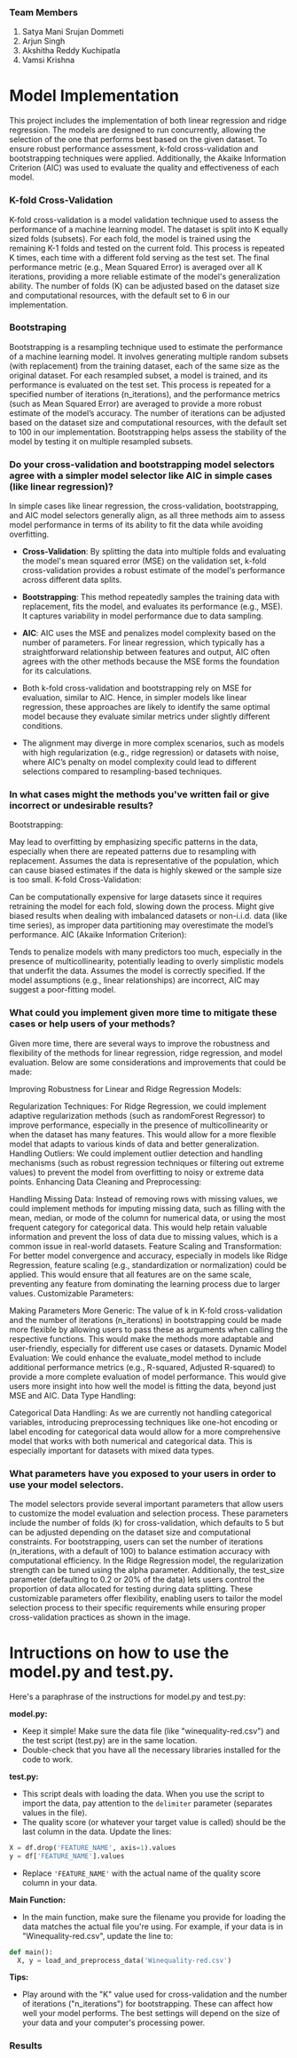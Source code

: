 ### Team Members

1. Satya Mani Srujan Dommeti  
2. Arjun Singh  
3. Akshitha Reddy Kuchipatla  
4. Vamsi Krishna  



# Model Implementation
This project includes the implementation of both linear regression and ridge regression. The models are designed to run concurrently, allowing the selection of the one that performs best based on the given dataset. To ensure robust performance assessment, k-fold cross-validation and bootstrapping techniques were applied. Additionally, the Akaike Information Criterion (AIC) was used to evaluate the quality and effectiveness of each model.

### K-fold Cross-Validation
K-fold cross-validation is a model validation technique used to assess the performance of a machine learning model. The dataset is split into K equally sized folds (subsets). For each fold, the model is trained using the remaining K-1 folds and tested on the current fold. This process is repeated K times, each time with a different fold serving as the test set. The final performance metric (e.g., Mean Squared Error) is averaged over all K iterations, providing a more reliable estimate of the model's generalization ability. The number of folds (K) can be adjusted based on the dataset size and computational resources, with the default set to 6 in our implementation.

### Bootstraping
Bootstrapping is a resampling technique used to estimate the performance of a machine learning model. It involves generating multiple random subsets (with replacement) from the training dataset, each of the same size as the original dataset. For each resampled subset, a model is trained, and its performance is evaluated on the test set. This process is repeated for a specified number of iterations (n_iterations), and the performance metrics (such as Mean Squared Error) are averaged to provide a more robust estimate of the model’s accuracy. The number of iterations can be adjusted based on the dataset size and computational resources, with the default set to 100 in our implementation. Bootstrapping helps assess the stability of the model by testing it on multiple resampled subsets.

### Do your cross-validation and bootstrapping model selectors agree with a simpler model selector like AIC in simple cases (like linear regression)?
In simple cases like linear regression, the cross-validation, bootstrapping, and AIC model selectors generally align, as all three methods aim to assess model performance in terms of its ability to fit the data while avoiding overfitting.

- **Cross-Validation**: By splitting the data into multiple folds and evaluating the model's mean squared error (MSE) on the validation set, k-fold cross-validation provides a robust estimate of the model's performance across different data splits.

- **Bootstrapping**: This method repeatedly samples the training data with replacement, fits the model, and evaluates its performance (e.g., MSE). It captures variability in model performance due to data sampling.

- **AIC**: AIC uses the MSE and penalizes model complexity based on the number of parameters. For linear regression, which typically has a straightforward relationship between features and output, AIC often agrees with the other methods because the MSE forms the foundation for its calculations.
  
- Both k-fold cross-validation and bootstrapping rely on MSE for evaluation, similar to AIC. Hence, in simpler models like linear regression, these approaches are likely to identify the same optimal model because they evaluate similar metrics under slightly different conditions.
- The alignment may diverge in more complex scenarios, such as models with high regularization (e.g., ridge regression) or datasets with noise, where AIC’s penalty on model complexity could lead to different selections compared to resampling-based techniques.

### In what cases might the methods you've written fail or give incorrect or undesirable results?
Bootstrapping:

May lead to overfitting by emphasizing specific patterns in the data, especially when there are repeated patterns due to resampling with replacement.
Assumes the data is representative of the population, which can cause biased estimates if the data is highly skewed or the sample size is too small.
K-fold Cross-Validation:

Can be computationally expensive for large datasets since it requires retraining the model for each fold, slowing down the process.
Might give biased results when dealing with imbalanced datasets or non-i.i.d. data (like time series), as improper data partitioning may overestimate the model’s performance.
AIC (Akaike Information Criterion):

Tends to penalize models with many predictors too much, especially in the presence of multicollinearity, potentially leading to overly simplistic models that underfit the data.
Assumes the model is correctly specified. If the model assumptions (e.g., linear relationships) are incorrect, AIC may suggest a poor-fitting model.

### What could you implement given more time to mitigate these cases or help users of your methods?
Given more time, there are several ways to improve the robustness and flexibility of the methods for linear regression, ridge regression, and model evaluation. Below are some considerations and improvements that could be made:

Improving Robustness for Linear and Ridge Regression Models:

Regularization Techniques: For Ridge Regression, we could implement adaptive regularization methods (such as randomForest Regressor) to improve performance, especially in the presence of multicollinearity or when the dataset has many features. This would allow for a more flexible model that adapts to various kinds of data and better generalization.
Handling Outliers: We could implement outlier detection and handling mechanisms (such as robust regression techniques or filtering out extreme values) to prevent the model from overfitting to noisy or extreme data points.
Enhancing Data Cleaning and Preprocessing:

Handling Missing Data: Instead of removing rows with missing values, we could implement methods for imputing missing data, such as filling with the mean, median, or mode of the column for numerical data, or using the most frequent category for categorical data. This would help retain valuable information and prevent the loss of data due to missing values, which is a common issue in real-world datasets.
Feature Scaling and Transformation: For better model convergence and accuracy, especially in models like Ridge Regression, feature scaling (e.g., standardization or normalization) could be applied. This would ensure that all features are on the same scale, preventing any feature from dominating the learning process due to larger values.
Customizable Parameters:

Making Parameters More Generic: The value of k in K-fold cross-validation and the number of iterations (n_iterations) in bootstrapping could be made more flexible by allowing users to pass these as arguments when calling the respective functions. This would make the methods more adaptable and user-friendly, especially for different use cases or datasets.
Dynamic Model Evaluation: We could enhance the evaluate_model method to include additional performance metrics (e.g., R-squared, Adjusted R-squared) to provide a more complete evaluation of model performance. This would give users more insight into how well the model is fitting the data, beyond just MSE and AIC.
Data Type Handling:

Categorical Data Handling: As we are currently not handling categorical variables, introducing preprocessing techniques like one-hot encoding or label encoding for categorical data would allow for a more comprehensive model that works with both numerical and categorical data. This is especially important for datasets with mixed data types.



### What parameters have you exposed to your users in order to use your model selectors.

The model selectors provide several important parameters that allow users to customize the model evaluation and selection process. These parameters include the number of folds (k) for cross-validation, which defaults to 5 but can be adjusted depending on the dataset size and computational constraints. For bootstrapping, users can set the number of iterations (n_iterations, with a default of 100) to balance estimation accuracy with computational efficiency. In the Ridge Regression model, the regularization strength can be tuned using the alpha parameter. Additionally, the test_size parameter (defaulting to 0.2 or 20% of the data) lets users control the proportion of data allocated for testing during data splitting. These customizable parameters offer flexibility, enabling users to tailor the model selection process to their specific requirements while ensuring proper cross-validation practices as shown in the image.

# Intructions on how to use the model.py and test.py.
Here's a paraphrase of the instructions for model.py and test.py:

**model.py:**

* Keep it simple! Make sure the data file (like "winequality-red.csv") and the test script (test.py) are in the same location.
* Double-check that you have all the necessary libraries installed for the code to work.

**test.py:**

* This script deals with loading the data. When you use the script to import the data, pay attention to the `delimiter` parameter (separates values in the file).
* The quality score (or whatever your target value is called) should be the last column in the data. Update the lines:

```python
X = df.drop('FEATURE_NAME', axis=1).values
y = df['FEATURE_NAME'].values
```

* Replace `'FEATURE_NAME'` with the actual name of the quality score column in your data.

**Main Function:**

* In the main function, make sure the filename you provide for loading the data matches the actual file you're using. For example, if your data is in "Winequality-red.csv", update the line to:

```python
def main():
  X, y = load_and_preprocess_data('Winequality-red.csv')
```

**Tips:**

* Play around with the "K" value used for cross-validation and the number of iterations ("n_iterations") for bootstrapping. These can affect how well your model performs. The best settings will depend on the size of your data and your computer's processing power.
  
### Results
